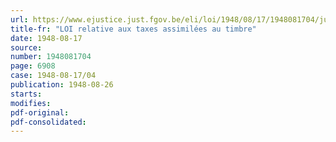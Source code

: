 ```yaml
---
url: https://www.ejustice.just.fgov.be/eli/loi/1948/08/17/1948081704/justel
title-fr: "LOI relative aux taxes assimilées au timbre"
date: 1948-08-17
source:
number: 1948081704
page: 6908
case: 1948-08-17/04
publication: 1948-08-26
starts:
modifies:
pdf-original:
pdf-consolidated:
---
```



